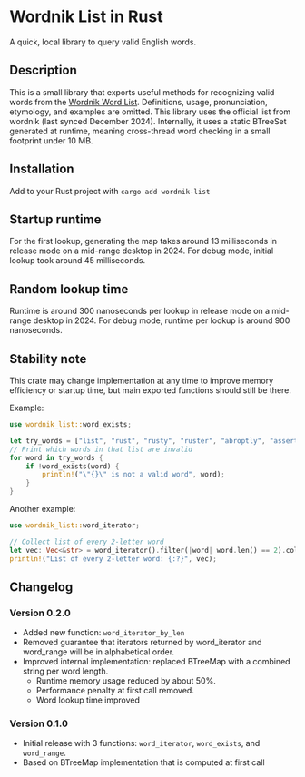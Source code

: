 # Wordnik List in Rust

A quick, local library to query valid English words.

## Description
This is a small library that exports useful methods for recognizing valid words from the [Wordnik Word List](https://developer.wordnik.com). Definitions, usage, pronunciation, etymology, and examples are omitted.
This library uses the official list from wordnik (last synced December 2024). Internally, it uses
a static BTreeSet generated at runtime, meaning cross-thread word checking in a small footprint
under 10 MB.

## Installation
Add to your Rust project with `cargo add wordnik-list`

## Startup runtime
For the first lookup, generating the map takes around 13 milliseconds in release mode on a mid-range desktop in 2024.
For debug mode, initial lookup took around 45 milliseconds.
## Random lookup time
Runtime is around 300 nanoseconds per lookup in release mode on a mid-range desktop in 2024.
For debug mode, runtime per lookup is around 900 nanoseconds.

## Stability note
This crate may change implementation at any time to improve memory efficiency or startup time, 
but main exported functions should still be there.

Example:
```rust
use wordnik_list::word_exists;

let try_words = ["list", "rust", "rusty", "ruster", "abroptly", "assertion"];
// Print which words in that list are invalid
for word in try_words {
    if !word_exists(word) {
        println!("\"{}\" is not a valid word", word);
    }
}
```

Another example:
```rust
use wordnik_list::word_iterator;

// Collect list of every 2-letter word
let vec: Vec<&str> = word_iterator().filter(|word| word.len() == 2).collect();
println!("List of every 2-letter word: {:?}", vec);
```


## Changelog

### Version 0.2.0
- Added new function: `word_iterator_by_len`
- Removed guarantee that iterators returned by word_iterator and word_range will be in alphabetical order.
- Improved internal implementation: replaced BTreeMap with a combined string per word length.
    - Runtime memory usage reduced by about 50%.
    - Performance penalty at first call removed.
    - Word lookup time improved

### Version 0.1.0
- Initial release with 3 functions: `word_iterator`, `word_exists`, and `word_range`.
- Based on BTreeMap implementation that is computed at first call